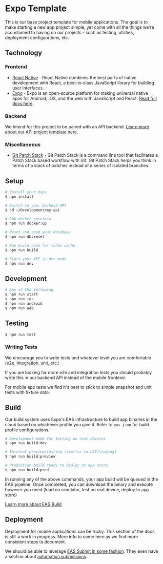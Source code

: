 # Expo Template

This is our base project template for mobile applications. The goal is to make starting a new app project simple, yet come with all the things we're accustomed to having on our projects - such as testing, utilities, deployment configurations, etc.

## Technology

### Frontend

- [React Native](https://reactnative.dev/) - React Native combines the best parts of native development with React, a best-in-class JavaScript library for building user interfaces.
- [Expo](https://expo.dev/) - Expo is an open-source platform for making universal native apps for Android, iOS, and the web with JavaScript and React. [Read full docs here](https://docs.expo.dev/).

### Backend

We intend for this project to be paired with an API backend. [Learn more about our API project template here](https://github.com/BetaBlox/nestjs-react-template).

### Miscellaneous

- [Git Patch Stack](https://git-ps.sh/) - Git Patch Stack is a command line tool that facilitates a Patch Stack based workflow with Git. Git Patch Stack helps you think in terms of a stack of patches instead of a series of isolated branches.

## Setup

```bash
# Install your deps
$ npm install

# Switch to your backend API
$ cd ~/Development/my-api

# Run docker services
$ npm run docker:up

# Reset and seed your database
$ npm run db:reset

# Run build once for turbo cache
$ npm run build

# Start your API in dev mode
$ npm run dev
```

## Development

```bash
# Any of the following
$ npm run start
$ npm run ios
$ npm run android
$ npm run web
```

## Testing

```bash
$ npm run test
```

### Writing Tests

We encourage you to write tests and whatever level you are comfortable (e2e, integration, unit, etc.)

If you are looking for more e2e and integration tests you should probably write this in our backend API instead of the mobile frontend.

For mobile app tests we find it's best to stick to simple snapshot and unit tests with fixture data.

## Build

Our build system uses Expo's EAS infrastructure to build app binaries in the cloud based on whichever profile you give it. Refer to `eas.json` for build profile configurations.

```bash
# Development mode for testing on real devices
$ npm run build:dev

# Internal preview/testing (similar to UAT/staging)
$ npm run build:preview

# Production build ready to deploy on app store
$ npm run build:prod
```

In running any of the above commands, your app build will be queued in the EAS pipeline. Once completed, you can download the binary and execute however you need (load on simulator, test on real device, deploy to app store)

[Learn more about EAS Build](https://docs.expo.dev/build/introduction/)

## Deployment

Deployment for mobile applications can be tricky. This section of the docs is still a work in progress. More info to come here as we find more consistent steps to document.

We should be able to leverage [EAS Submit in some fashion](https://docs.expo.dev/submit/introduction/). They even have a section about [automation submissions](https://docs.expo.dev/build/automate-submissions/).
